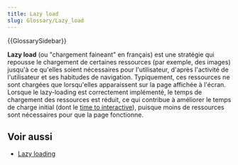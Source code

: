 ```yaml
---
title: Lazy load
slug: Glossary/Lazy_load
---
```


{{GlossarySidebar}}

**Lazy load** (ou "chargement faineant" en français) est une stratégie qui repousse le chargement de certaines ressources (par exemple, des images) jusqu'à ce qu'elles soient nécessaires pour l'utilisateur, d'après l'activité de l'utilisateur et ses habitudes de navigation. Typiquement, ces ressources ne sont chargées que lorsqu'elles apparaissent sur la page affichée à l'écran. Lorsque le lazy-loading est correctement implémenté, le temps de chargement des ressources est réduit, ce qui contribue à améliorer le temps de charge initial (dont le [time to interactive](/fr/docs/Glossary/Time_to_interactive)), puisque moins de ressources sont nécessaires pour que la page fonctionne.

## Voir aussi

- [Lazy loading](/fr/docs/Web/Performance/Lazy_loading)
